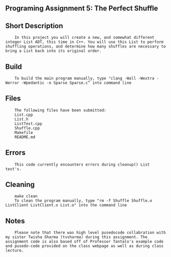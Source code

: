 ## Programing Assignment 5: The Perfect Shuffle 

## Short Description
        In this project you will create a new, and somewhat different integer List ADT, this time in C++. You will use this List to perform shuffling operations, and determine how many shuffles are necessary to bring a List back into its original order.

## Build 
        To build the main program manually, type "clang -Wall -Wextra -Werror -Wpedantic -o Sparse Sparse.c” into command line

## Files
        The following files have been submitted:
        List.cpp
        List.h
        ListTest.cpp
        Shuffle.cpp
        Makefile
        README.md

## Errors
        This code currently encounters errors during cleanup() List test's.

## Cleaning
        make clean
        To clean the program manually, type "rm -f Shuffle Shuffle.o ListClient ListClient.o List.o" into the command line 

## Notes
        Please note that there was high level pusedocode collabration with my sister Twisha Sharma (tvsharma) during this assignment. The assignment code is also based off of Professor Tantalo's example code and pusedo-code provided on the class webpage as well as during class lecture.
